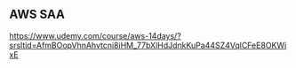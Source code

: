 ## AWS SAA

https://www.udemy.com/course/aws-14days/?srsltid=AfmBOopVhnAhvtcni8iHM_77bXlHdJdnkKuPa44SZ4VqlCFeE8OKWixE